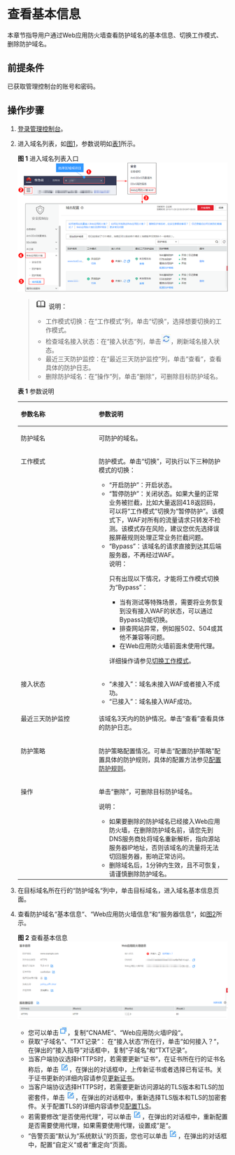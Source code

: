 # 查看基本信息<a name="waf_01_0020"></a>

本章节指导用户通过Web应用防火墙查看防护域名的基本信息、切换工作模式、删除防护域名。

## 前提条件<a name="section558884313202"></a>

已获取管理控制台的账号和密码。

## 操作步骤<a name="section47859253215"></a>

1.  [登录管理控制台](https://console.huaweicloud.com/&locale=zh-cn)。
2.  进入域名列表，如[图1](#fig172535820151)，参数说明如[表1](#table3400125171218)所示。

    **图 1**  进入域名列表入口<a name="fig172535820151"></a>  
    ![](figures/进入域名列表入口.png "进入域名列表入口")

    >![](public_sys-resources/icon-note.gif) **说明：**   
    >-   工作模式切换：在“工作模式“列，单击“切换“，选择想要切换的工作模式。  
    >-   检查域名接入状态：在“接入状态“列，单击![](figures/icon-refresh.jpg)，刷新域名接入状态。  
    >-   最近三天防护监控：在“最近三天防护监控“列，单击“查看“，查看具体的防护日志。  
    >-   删除防护域名：在“操作“列，单击“删除“，可删除目标防护域名。  

    **表 1**  参数说明

    <a name="table3400125171218"></a>
    <table><thead align="left"><tr id="row153975521216"><th class="cellrowborder" valign="top" width="37.11%" id="mcps1.2.3.1.1"><p id="p183977531214"><a name="p183977531214"></a><a name="p183977531214"></a>参数名称</p>
    </th>
    <th class="cellrowborder" valign="top" width="62.89%" id="mcps1.2.3.1.2"><p id="p1397758125"><a name="p1397758125"></a><a name="p1397758125"></a>参数说明</p>
    </th>
    </tr>
    </thead>
    <tbody><tr id="row5397195191213"><td class="cellrowborder" valign="top" width="37.11%" headers="mcps1.2.3.1.1 "><p id="p1439712519123"><a name="p1439712519123"></a><a name="p1439712519123"></a>防护域名</p>
    </td>
    <td class="cellrowborder" valign="top" width="62.89%" headers="mcps1.2.3.1.2 "><p id="p43974541212"><a name="p43974541212"></a><a name="p43974541212"></a>可防护的域名。</p>
    </td>
    </tr>
    <tr id="row43981952121"><td class="cellrowborder" valign="top" width="37.11%" headers="mcps1.2.3.1.1 "><p id="p143971054120"><a name="p143971054120"></a><a name="p143971054120"></a>工作模式</p>
    </td>
    <td class="cellrowborder" valign="top" width="62.89%" headers="mcps1.2.3.1.2 "><p id="p193971852122"><a name="p193971852122"></a><a name="p193971852122"></a>防护模式。单击<span class="uicontrol" id="uicontrol19397250123"><a name="uicontrol19397250123"></a><a name="uicontrol19397250123"></a>“切换”</span>，可执行以下三种防护模式的切换：</p>
    <a name="ul53981652128"></a><a name="ul53981652128"></a><ul id="ul53981652128"><li><span class="parmvalue" id="parmvalue14397158124"><a name="parmvalue14397158124"></a><a name="parmvalue14397158124"></a>“开启防护”</span>：开启状态。</li><li><span class="parmvalue" id="parmvalue23981551127"><a name="parmvalue23981551127"></a><a name="parmvalue23981551127"></a>“暂停防护”</span>：关闭状态。如果大量的正常业务被拦截，比如大量返回418返回码，可以将<span class="parmname" id="parmname1139855151216"><a name="parmname1139855151216"></a><a name="parmname1139855151216"></a>“工作模式”</span>切换为<span class="parmvalue" id="parmvalue939810515129"><a name="parmvalue939810515129"></a><a name="parmvalue939810515129"></a>“暂停防护”</span>。该模式下，WAF对所有的流量请求只转发不检测。该模式存在风险，建议您优先选择误报屏蔽规则处理正常业务拦截问题。</li><li><span class="parmvalue" id="parmvalue1639811581216"><a name="parmvalue1639811581216"></a><a name="parmvalue1639811581216"></a>“Bypass”</span>：该域名的请求直接到达其后端服务器，不再经过WAF。<div class="note" id="note1539811518129"><a name="note1539811518129"></a><a name="note1539811518129"></a><span class="notetitle"> 说明： </span><div class="notebody"><p id="p2039811531214"><a name="p2039811531214"></a><a name="p2039811531214"></a>只有出现以下情况，才能将工作模式切换为<span class="parmvalue" id="parmvalue539805111214"><a name="parmvalue539805111214"></a><a name="parmvalue539805111214"></a>“Bypass”</span>：</p>
    <a name="ul93983591212"></a><a name="ul93983591212"></a><ul id="ul93983591212"><li>当有测试等特殊场景，需要将业务恢复到没有接入WAF的状态，可以通过Bypass功能切换。</li><li>排查网站异常，例如报502、504或其他不兼容等问题。</li><li>在Web应用防火墙前面未使用代理。</li></ul>
    </div></div>
    <p id="p38019561589"><a name="p38019561589"></a><a name="p38019561589"></a>详细操作请参见<a href="切换工作模式.md">切换工作模式</a>。</p>
    </li></ul>
    </td>
    </tr>
    <tr id="row143998501214"><td class="cellrowborder" valign="top" width="37.11%" headers="mcps1.2.3.1.1 "><p id="p8398175101217"><a name="p8398175101217"></a><a name="p8398175101217"></a>接入状态</p>
    </td>
    <td class="cellrowborder" valign="top" width="62.89%" headers="mcps1.2.3.1.2 "><a name="ul23990531214"></a><a name="ul23990531214"></a><ul id="ul23990531214"><li><span class="parmvalue" id="parmvalue1639917511122"><a name="parmvalue1639917511122"></a><a name="parmvalue1639917511122"></a>“未接入”</span>：域名未接入WAF或者接入不成功。</li><li><span class="parmvalue" id="parmvalue16399205191213"><a name="parmvalue16399205191213"></a><a name="parmvalue16399205191213"></a>“已接入”</span>：域名接入WAF成功。</li></ul>
    </td>
    </tr>
    <tr id="row63991155124"><td class="cellrowborder" valign="top" width="37.11%" headers="mcps1.2.3.1.1 "><p id="p14399155151216"><a name="p14399155151216"></a><a name="p14399155151216"></a>最近三天防护监控</p>
    </td>
    <td class="cellrowborder" valign="top" width="62.89%" headers="mcps1.2.3.1.2 "><p id="p739910521219"><a name="p739910521219"></a><a name="p739910521219"></a>该域名3天内的防护情况。单击<span class="menucascade" id="menucascade1239918561211"><a name="menucascade1239918561211"></a><a name="menucascade1239918561211"></a>“<span class="uicontrol" id="uicontrol63991457129"><a name="uicontrol63991457129"></a><a name="uicontrol63991457129"></a>查看</span>”</span>查看具体的防护日志。</p>
    </td>
    </tr>
    <tr id="row239916516127"><td class="cellrowborder" valign="top" width="37.11%" headers="mcps1.2.3.1.1 "><p id="p1239925121212"><a name="p1239925121212"></a><a name="p1239925121212"></a>防护策略</p>
    </td>
    <td class="cellrowborder" valign="top" width="62.89%" headers="mcps1.2.3.1.2 "><p id="p1939915510123"><a name="p1939915510123"></a><a name="p1939915510123"></a>防护策略配置情况。可单击<span class="uicontrol" id="uicontrol43999551214"><a name="uicontrol43999551214"></a><a name="uicontrol43999551214"></a>“配置防护策略”</span>配置具体的防护规则，具体的配置方法参见<a href="配置防护规则.md">配置防护规则</a>。</p>
    </td>
    </tr>
    <tr id="row140095131212"><td class="cellrowborder" valign="top" width="37.11%" headers="mcps1.2.3.1.1 "><p id="p539985191217"><a name="p539985191217"></a><a name="p539985191217"></a>操作</p>
    </td>
    <td class="cellrowborder" valign="top" width="62.89%" headers="mcps1.2.3.1.2 "><p id="p113991541214"><a name="p113991541214"></a><a name="p113991541214"></a>单击<span class="uicontrol" id="uicontrol173996515123"><a name="uicontrol173996515123"></a><a name="uicontrol173996515123"></a>“删除”</span>，可删除目标防护域名。</p>
    <div class="note" id="note16400185111219"><a name="note16400185111219"></a><a name="note16400185111219"></a><span class="notetitle"> 说明： </span><div class="notebody"><a name="ul74004541216"></a><a name="ul74004541216"></a><ul id="ul74004541216"><li>如果要删除的防护域名已经接入Web应用防火墙，在删除防护域名前，请您先到DNS服务商处将域名重新解析，指向源站服务器IP地址，否则该域名的流量将无法切回服务器，影响正常访问。</li><li>删除域名后，1分钟内生效，且不可恢复，请谨慎删除防护域名。</li></ul>
    </div></div>
    </td>
    </tr>
    </tbody>
    </table>

3.  在目标域名所在行的“防护域名“列中，单击目标域名，进入域名基本信息页面。
4.  查看防护域名“基本信息“、“Web应用防火墙信息“和“服务器信息“，如[图2](#fig1068529619241)所示。

    **图 2**  查看基本信息<a name="fig1068529619241"></a>  
    ![](figures/查看基本信息.png "查看基本信息")

    -   您可以单击![](figures/icon-copy.jpg)，复制“CNAME“、“Web应用防火墙IP段“。
    -   获取“子域名“、“TXT记录“： 在“接入状态“所在行，单击“如何接入？“，在弹出的“接入指导“对话框中，复制“子域名“和“TXT记录“。
    -   当客户端协议选择HTTPS时，若需要更新“证书“，在证书所在行的证书名称后，单击![](figures/icon-edit.jpg)，在弹出的对话框中，上传新证书或者选择已有证书。关于证书更新的详细内容请参见[更新证书](更新证书.md)。
    -   当客户端协议选择HTTPS时，若需要更新访问源站的TLS版本和TLS的加密套件，单击![](figures/icon-edit.jpg)，在弹出的对话框中，重新选择TLS版本和TLS的加密套件。关于配置TLS的详细内容请参见[配置TLS](配置TLS.md)。
    -   若需要修改“是否使用代理“，可以单击![](figures/icon-edit.jpg)，在弹出的对话框中，重新配置是否需要使用代理，如果需要使用代理，设置成“是“。
    -   “告警页面“默认为“系统默认“的页面，您也可以单击![](figures/icon-edit.jpg)，在弹出的对话框中，配置“自定义“或者“重定向“页面。


